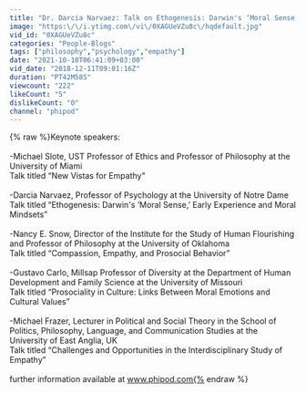 ```yaml
---
title: "Dr. Darcia Narvaez: Talk on Ethogenesis: Darwin's ‘Moral Sense,’ Early Experience and Moral Mindsets"
image: "https:\/\/i.ytimg.com\/vi\/0XAGUeVZu8c\/hqdefault.jpg"
vid_id: "0XAGUeVZu8c"
categories: "People-Blogs"
tags: ["philosophy","psychology","empathy"]
date: "2021-10-10T06:41:09+03:00"
vid_date: "2018-12-11T09:01:16Z"
duration: "PT42M58S"
viewcount: "222"
likeCount: "5"
dislikeCount: "0"
channel: "phipod"
---
```

{% raw %}Keynote speakers:<br /><br />-Michael Slote, UST Professor of Ethics and Professor of Philosophy at the University of Miami<br />Talk titled “New Vistas for Empathy&quot;<br /><br />-Darcia Narvaez, Professor of Psychology at the University of Notre Dame<br />Talk titled “Ethogenesis: Darwin's ‘Moral Sense,’ Early Experience and Moral Mindsets”<br /><br />-Nancy E. Snow, Director of the Institute for the Study of Human Flourishing and Professor of Philosophy at the University of Oklahoma<br />Talk titled “Compassion, Empathy, and Prosocial Behavior”<br /><br />-Gustavo Carlo, Millsap Professor of Diversity at the Department of Human Development and Family Science at the University of Missouri<br />Talk titled “Prosociality in Culture: Links Between Moral Emotions and Cultural Values”<br /><br />-Michael Frazer, Lecturer in Political and Social Theory in the School of Politics, Philosophy, Language, and Communication Studies at the University of East Anglia, UK<br />Talk titled “Challenges and Opportunities in the Interdisciplinary Study of Empathy”<br /><br />further information available at www.phipod.com{% endraw %}
